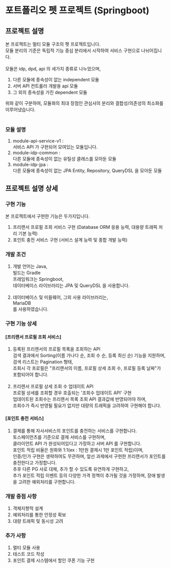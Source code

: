 # 포트폴리오 펫 프로젝트 (Springboot)

## 프로젝트 설명
본 프로젝트는 멀티 모듈 구조의 펫 프로젝트입니다.<br>
모듈 분리의 기준은 독립적 기능 중심 분리에서 시작하여 서비스 구현으로 나뉘어집니다.<br>
<br>
모듈은 idp, dpd, api 의 세가지 종류로 나누었으며,<br>

1. 다른 모듈에 종속성이 없는 independent 모듈
2. 서버 API 컨트롤러 개발용 api 모듈
3. 그 외의 종속성을 가진 dependent 모듈

위와 같이 구분하여, 모듈화의 최대 장점인 관심사의 분리와 결합성/의존성의 최소화를 이루어냈습니다.<br>
<br>

### 모듈 설명
1. module-api-service-v1 :<br>
   서비스 API 가 구현되어 모여있는 모듈입니다.<br>
2. module-idp-common :<br>
   다른 모듈에 종속성이 없는 유틸성 클래스를 모아둔 모듈
3. module-idp-jpa :<br>
   다른 모듈에 종속성이 없는 JPA Entity, Repository, QueryDSL 을 모아둔 모듈

## 프로젝트 설명 상세

### 구현 기능
본 프로젝트에서 구현한 기능은 두가지입니다.<br>

1. 프리랜서 프로필 조회 서비스 구현 (Database ORM 응용 능력, 대용량 트래픽 처리 기본 능력)
2. 포인트 충전 서비스 구현 (서비스 설계 능력 및 종합 개발 능력)

### 개발 조건
1. 개발 언어는 Java, <br>
   빌드는 Gradle<br>
   프레임워크는 Springboot, <br>
   데이터베이스 라이브러리는 JPA 및 QueryDSL 을 사용합니다.<br>
   <br>
2. 데이터베이스 및 미들웨어, 그외 사용 라이브러리는,<br>
   MariaDB<br>
   를 사용하였습니다.

### 구현 기능 상세

#### [프리랜서 프로필 조회 서비스]
1. 등록된 프리렌서의 프로필 목록을 조회하는 API<br>
   검색 결과에서 Sorting(이름 가나다 순, 조회 수 순, 등록 최신 순) 기능을 지원하며,<br>
   검색 리스트는 Pagination 형태,<br>
   조회시 각 프로필은 "프리랜서의 이름, 프로필 상세 조회 수, 프로필 등록 날짜"가 포함되어야 합니다.<br>
   <br>
2. 프리렌서 프로필 상세 조회 수 업데이트 API<br>
   프로필 상세를 조회할 경우 호출되는 '조회수 업데이트 API' 구현<br>
   업데이트된 조회수는 프리랜서 목록 조회 API 결과값에 반영되어야 하며,<br>
   조회수가 즉시 반영될 필요가 없지만 대량의 트래픽을 고려하여 구현해야 합니다.

#### [포인트 충전 서비스]
1. 결제를 통해 자사서비스의 포인트를 충전하는 서비스를 구현합니다.<br>
   토스페이먼츠를 기준으로 결제 서비스를 구현하며,<br>
   클라이언트 API 가 완성되어있다고 가정하고 서버 API 를 구현합니다.<br>
   포인트 적립 비율은 원화와 1:1(ex : 1만원 결제시 1만 포인트 적립)이며,<br>
   인증/인가 구현은 생략하여도 무관하며, 앞선 과제에서 구현한 프리랜서가 포인트를 충전한다고 가정합니다.<br>
   추후 다른 PG 사로 대체, 추가 할 수 있도록 유연하게 구현하고,<br>
   추가 포인트 적립 이벤트 등의 다양한 가격 정책이 추가될 것을 가정하며, 장애 발생을 고려한 예외처리를 구현합니다.

### 개발 중점 사항
1. 객체지향적 설계
2. 예외처리를 통한 안정성 확보
3. 대량 트래픽 및 동시성 고려

### 추가 사항
1. 멀티 모듈 사용
2. 테스트 코드 작성
3. 포인트 결제 시스템에서 할인 쿠폰 기능 구현
